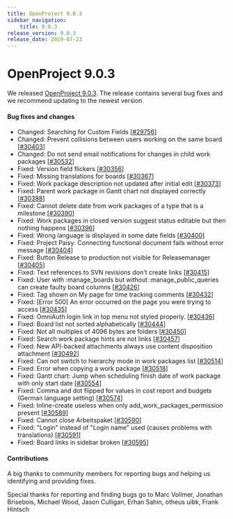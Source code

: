 ```yaml
---
title: OpenProject 9.0.3
sidebar_navigation:
    title: 9.0.3
release_version: 9.0.3
release_date: 2019-07-23
---
```


# OpenProject 9.0.3

We released [OpenProject 9.0.3](https://community.openproject.com/versions/1376).
The release contains several bug fixes and we recommend updating to the newest version.



#### Bug fixes and changes

- Changed: Searching for Custom Fields [[#29756](https://community.openproject.com/wp/29756)]
- Changed: Prevent collisions between users working on the same board [[#30403](https://community.openproject.com/wp/30403)]
- Changed: Do not send email notifications for changes in child work packages [[#30532](https://community.openproject.com/wp/30532)]
- Fixed: Version field flickers [[#30356](https://community.openproject.com/wp/30356)]
- Fixed: Missing translations for boards [[#30367](https://community.openproject.com/wp/30367)]
- Fixed: Work package description not updated after initial edit [[#30373](https://community.openproject.com/wp/30373)]
- Fixed: Parent work package in Gantt chart not displayed correctly [[#30388](https://community.openproject.com/wp/30388)]
- Fixed: Cannot delete date from work packages of a type that is a milestone [[#30390](https://community.openproject.com/wp/30390)]
- Fixed: Work packages in closed version suggest status editable but then nothing happens [[#30396](https://community.openproject.com/wp/30396)]
- Fixed: Wrong language is displayed in some date fields [[#30400](https://community.openproject.com/wp/30400)]
- Fixed: Project Paisy: Connecting functional document fails without error message [[#30404](https://community.openproject.com/wp/30404)]
- Fixed: Button Release to production not visible for Releasemanager [[#30405](https://community.openproject.com/wp/30405)]
- Fixed: Text references to SVN revisions don't create links [[#30415](https://community.openproject.com/wp/30415)]
- Fixed: User with :manage_boards but without :manage_public_queries can create faulty board columns [[#30426](https://community.openproject.com/wp/30426)]
- Fixed: Tag shown on My page for time tracking comments [[#30432](https://community.openproject.com/wp/30432)]
- Fixed: [Error 500] An error occurred on the page you were trying to access [[#30435](https://community.openproject.com/wp/30435)]
- Fixed: OmniAuth login link in top menu not styled properly. [[#30436](https://community.openproject.com/wp/30436)]
- Fixed: Board list not sorted alphabetically [[#30444](https://community.openproject.com/wp/30444)]
- Fixed: Not all multiples of 4096 bytes are folders [[#30450](https://community.openproject.com/wp/30450)]
- Fixed: Search work package hints are not links [[#30457](https://community.openproject.com/wp/30457)]
- Fixed: New API-backed attachments always use content disposition attachment [[#30492](https://community.openproject.com/wp/30492)]
- Fixed: Can not switch to hierarchy mode in work packages list [[#30514](https://community.openproject.com/wp/30514)]
- Fixed: Error when copying a work package [[#30518](https://community.openproject.com/wp/30518)]
- Fixed: Gantt chart: Jump when scheduling finish date of work package with only start date [[#30554](https://community.openproject.com/wp/30554)]
- Fixed: Comma and dot flipped for values in cost report and budgets (German language setting) [[#30574](https://community.openproject.com/wp/30574)]
- Fixed: Inline-create useless when only add_work_packages_permission present [[#30589](https://community.openproject.com/wp/30589)]
- Fixed: Cannot close Arbeitspaket [[#30590](https://community.openproject.com/wp/30590)]
- Fixed: "Login" instead of "Login name" used (causes problems with translations) [[#30591](https://community.openproject.com/wp/30591)]
- Fixed: Board links in sidebar broken [[#30595](https://community.openproject.com/wp/30595)]

#### Contributions

A big thanks to community members for reporting bugs and helping us identifying and providing fixes.

Special thanks for reporting and finding bugs go to
Marc Vollmer, Jonathan Brisebois, Michael Wood, Jason Culligan, Erhan Sahin, otheus uibk, Frank Hintsch
